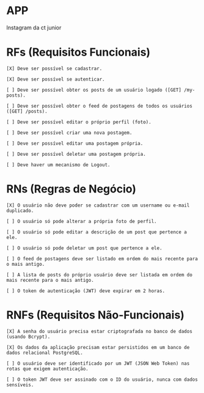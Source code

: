 # APP
Instagram da ct junior

# RFs (Requisitos Funcionais)

    [X] Deve ser possível se cadastrar.

    [X] Deve ser possível se autenticar.

    [ ] Deve ser possível obter os posts de um usuário logado ([GET] /my-posts).

    [ ] Deve ser possível obter o feed de postagens de todos os usuários ([GET] /posts).

    [ ] Deve ser possível editar o próprio perfil (foto).

    [ ] Deve ser possível criar uma nova postagem.

    [ ] Deve ser possível editar uma postagem própria.

    [ ] Deve ser possível deletar uma postagem própria.

    [ ] Deve haver um mecanismo de Logout.

# RNs (Regras de Negócio)

    [X] O usuário não deve poder se cadastrar com um username ou e-mail duplicado.

    [ ] O usuário só pode alterar a própria foto de perfil.

    [ ] O usuário só pode editar a descrição de um post que pertence a ele.

    [ ] O usuário só pode deletar um post que pertence a ele.

    [ ] O feed de postagens deve ser listado em ordem do mais recente para o mais antigo.

    [ ] A lista de posts do próprio usuário deve ser listada em ordem do mais recente para o mais antigo.

    [ ] O token de autenticação (JWT) deve expirar em 2 horas.

# RNFs (Requisitos Não-Funcionais)

    [X] A senha do usuário precisa estar criptografada no banco de dados (usando Bcrypt).

    [X] Os dados da aplicação precisam estar persistidos em um banco de dados relacional PostgreSQL.

    [ ] O usuário deve ser identificado por um JWT (JSON Web Token) nas rotas que exigem autenticação.

    [ ] O token JWT deve ser assinado com o ID do usuário, nunca com dados sensíveis.
